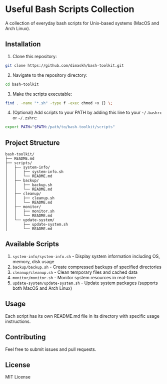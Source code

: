 # Useful Bash Scripts Collection

A collection of everyday bash scripts for Unix-based systems (MacOS and Arch Linux).

## Installation

1. Clone this repository: 

```bash
git clone https://github.com/dimaskh/bash-toolkit.git
```

2. Navigate to the repository directory:

```bash
cd bash-toolkit
```

3. Make the scripts executable:

```bash
find . -name "*.sh" -type f -exec chmod +x {} \;
```

4. (Optional) Add scripts to your PATH by adding this line to your `~/.bashrc` or `~/.zshrc`:

```bash
export PATH="$PATH:/path/to/bash-toolkit/scripts"
```

## Project Structure

```
bash-toolkit/
├── README.md
├── scripts/
│   ├── system-info/
│   │   ├── system-info.sh
│   │   └── README.md
│   ├── backup/
│   │   ├── backup.sh
│   │   └── README.md
│   ├── cleanup/
│   │   ├── cleanup.sh
│   │   └── README.md
│   ├── monitor/
│   │   ├── monitor.sh
│   │   └── README.md
│   └── update-system/
│       ├── update-system.sh
│       └── README.md
```

## Available Scripts

1. `system-info/system-info.sh` - Display system information including OS, memory, disk usage
2. `backup/backup.sh` - Create compressed backups of specified directories
3. `cleanup/cleanup.sh` - Clean temporary files and cached data
4. `monitor/monitor.sh` - Monitor system resources in real-time
5. `update-system/update-system.sh` - Update system packages (supports both MacOS and Arch Linux)

## Usage

Each script has its own README.md file in its directory with specific usage instructions.

## Contributing

Feel free to submit issues and pull requests.

## License

MIT License
